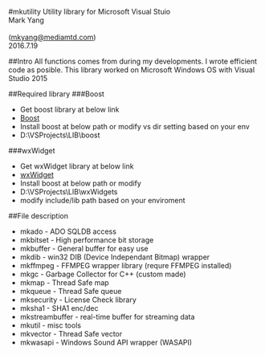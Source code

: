 #mkutility 
Utility library for Microsoft Visual Stuio<br>
Mark Yang<br>  
(mkyang@mediamtd.com)<br>
2016.7.19

##Intro
All functions comes from during my developments.
I wrote efficient code as posible.
This library worked on Microsoft Windows OS with Visual Studio 2015

##Required library
###Boost
- Get boost library at below link 
- [Boost](https://github.com/boostorg/boost)
- Install boost at below path or modify vs dir setting based on your env
- D:\VSProjects\LIB\boost

###wxWidget
- Get wxWidget library at below link
- [wxWidget](https://github.com/wxWidgets/wxWidgets)
- Install boost at below path or modify
- D:\VSProjects\LIB\wxWidgets
- modify include/lib path based on your enviroment

##File description
- mkado - ADO SQLDB access
- mkbitset - High performance bit storage 
- mkbuffer - General buffer for easy use
- mkdib - win32 DIB (Device Independant Bitmap) wrapper
- mkffmpeg - FFMPEG wrapper library (requre FFMPEG installed)
- mkgc - Garbage Collector for C++ (custom made)
- mkmap - Thread Safe map
- mkqueue - Thread Safe queue
- mksecurity - License Check library
- mksha1 - SHA1 enc/dec
- mkstreambuffer - real-time buffer for streaming data
- mkutil - misc tools
- mkvector - Thread Safe vector
- mkwasapi - Windows Sound API wrapper (WASAPI)
